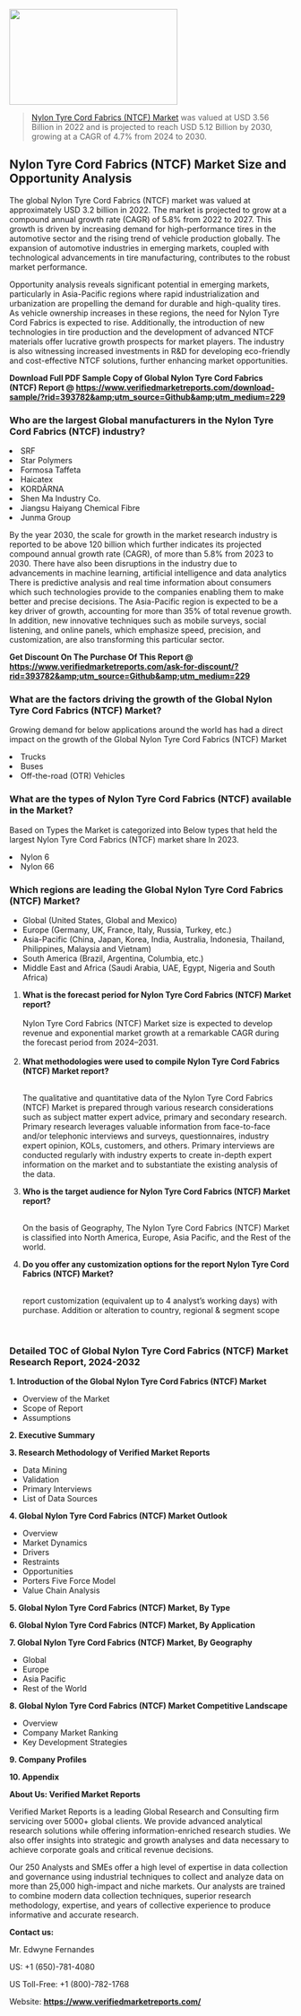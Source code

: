 <img src="https://ffe5etoiles.com/wp-content/uploads/2024/12/MST1-300x171.png" alt="" width="300" height="171" class="alignnone size-medium wp-image-20088" /><blockquote><p><p><a href="https://www.verifiedmarketreports.com/download-sample/?rid=393782&utm_source=Github&utm_medium=229" target="_blank">Nylon Tyre Cord Fabrics (NTCF) Market</a> was valued at USD 3.56 Billion in 2022 and is projected to reach USD 5.12 Billion by 2030, growing at a CAGR of 4.7% from 2024 to 2030.</p></blockquote><p><h2>Nylon Tyre Cord Fabrics (NTCF) Market Size and Opportunity Analysis</h2><p>The global Nylon Tyre Cord Fabrics (NTCF) market was valued at approximately USD 3.2 billion in 2022. The market is projected to grow at a compound annual growth rate (CAGR) of 5.8% from 2022 to 2027. This growth is driven by increasing demand for high-performance tires in the automotive sector and the rising trend of vehicle production globally. The expansion of automotive industries in emerging markets, coupled with technological advancements in tire manufacturing, contributes to the robust market performance.</p><p>Opportunity analysis reveals significant potential in emerging markets, particularly in Asia-Pacific regions where rapid industrialization and urbanization are propelling the demand for durable and high-quality tires. As vehicle ownership increases in these regions, the need for Nylon Tyre Cord Fabrics is expected to rise. Additionally, the introduction of new technologies in tire production and the development of advanced NTCF materials offer lucrative growth prospects for market players. The industry is also witnessing increased investments in R&D for developing eco-friendly and cost-effective NTCF solutions, further enhancing market opportunities.</p></p><p class=""><strong>Download Full PDF Sample Copy of Global Nylon Tyre Cord Fabrics (NTCF) Report @ <a href="https://www.verifiedmarketreports.com/download-sample/?rid=393782&amp;utm_source=Github&amp;utm_medium=229" target="_blank">https://www.verifiedmarketreports.com/download-sample/?rid=393782&amp;utm_source=Github&amp;utm_medium=229</a></strong></p><h3 id="" class="">Who are the largest Global manufacturers in the Nylon Tyre Cord Fabrics (NTCF) industry?</h3><p><li>SRF</li><li> Star Polymers</li><li> Formosa Taffeta</li><li> Haicatex</li><li> KORDÃRNA</li><li> Shen Ma Industry Co.</li><li> Jiangsu Haiyang Chemical Fibre</li><li> Junma Group</li></p><div class=""><div class="" dir="" data-message-author-role="" data-message-id="" data-message-model-slug=""><div class=""><div class=""><div class=""><div class="" dir="" data-message-author-role="" data-message-id="" data-message-model-slug=""><div class=""><div class=""><p>By the year 2030, the scale for growth in the market research industry is reported to be above 120 billion which further indicates its projected compound annual growth rate (CAGR), of more than 5.8% from 2023 to 2030. There have also been disruptions in the industry due to advancements in machine learning, artificial intelligence and data analytics There is predictive analysis and real time information about consumers which such technologies provide to the companies enabling them to make better and precise decisions. The Asia-Pacific region is expected to be a key driver of growth, accounting for more than 35% of total revenue growth. In addition, new innovative techniques such as mobile surveys, social listening, and online panels, which emphasize speed, precision, and customization, are also transforming this particular sector.</p><p><strong>Get Discount On The Purchase Of This Report @&nbsp; <a href="https://www.verifiedmarketreports.com/ask-for-discount/?rid=393782&amp;utm_source=Github&amp;utm_medium=229" target="_blank">https://www.verifiedmarketreports.com/ask-for-discount/?rid=393782&amp;utm_source=Github&amp;utm_medium=229</a></strong></p></div></div></div></div></div></div></div></div><h3 id="" class="">What are the factors driving the growth of the Global Nylon Tyre Cord Fabrics (NTCF) Market?</h3><p id="" class="">Growing demand for below applications around the world has had a direct impact on the growth of the Global Nylon Tyre Cord Fabrics (NTCF) Market</p><p id="" class=""><li>Trucks</li><li> Buses</li><li> Off-the-road (OTR) Vehicles</li></p><h3 id="" class="">What are the types of Nylon Tyre Cord Fabrics (NTCF) available in the Market?</h3><p id="" class="">Based on Types the Market is categorized into Below types that held the largest Nylon Tyre Cord Fabrics (NTCF) market share In 2023.</p><p id="" class=""><li>Nylon 6</li><li> Nylon 66</li></p><h3 id="" class="">Which regions are leading the Global Nylon Tyre Cord Fabrics (NTCF) Market?</h3><ul><li>Global (United States, Global and Mexico)</li><li>Europe (Germany, UK, France, Italy, Russia, Turkey, etc.)</li><li>Asia-Pacific (China, Japan, Korea, India, Australia, Indonesia, Thailand, Philippines, Malaysia and Vietnam)</li><li>South America (Brazil, Argentina, Columbia, etc.)</li><li>Middle East and Africa (Saudi Arabia, UAE, Egypt, Nigeria and South Africa)</li></ul><p><ol><li><strong>What is the forecast period for Nylon Tyre Cord Fabrics (NTCF) Market report?<br /></strong><br /><span data-sheets-root="1" data-sheets-value="{&quot;1&quot;:2,&quot;2&quot;:&quot;XXXX size is expected to develop revenue and exponential market growth at a remarkable CAGR during the forecast period from 2024&ndash;2030.&quot;}" data-sheets-userformat="{&quot;2&quot;:12674,&quot;4&quot;:{&quot;1&quot;:2,&quot;2&quot;:16776960},&quot;10&quot;:2,&quot;11&quot;:0,&quot;15&quot;:&quot;Arial&quot;,&quot;16&quot;:12}">Nylon Tyre Cord Fabrics (NTCF) Market size is expected to develop revenue and exponential market growth at a remarkable CAGR during the forecast period from 2024&ndash;2031.</span><br /><br /></li><li><strong>What methodologies were used to compile Nylon Tyre Cord Fabrics (NTCF) Market report?<br /><br /></strong><p>The qualitative and quantitative data of the&nbsp;Nylon Tyre Cord Fabrics (NTCF) Market is prepared through various research considerations such as subject matter expert advice, primary and secondary research. Primary research leverages valuable information from face-to-face and/or telephonic interviews and surveys, questionnaires, industry expert opinion, KOLs, customers, and others. Primary interviews are conducted regularly with industry experts to create in-depth expert information on the market and to substantiate the existing analysis of the data.&nbsp;</p></li><li><strong>Who is the target audience for Nylon Tyre Cord Fabrics (NTCF) Market report?<br /><br /></strong><p>On the basis of Geography, The&nbsp;Nylon Tyre Cord Fabrics (NTCF) Market is classified into North America, Europe, Asia Pacific, and the Rest of the world.</p></li><li><strong>Do you offer any customization options for the report Nylon Tyre Cord Fabrics (NTCF) Market?<br /><br /></strong><p>report customization (equivalent up to 4 analyst&rsquo;s working days) with purchase. Addition or alteration to country, regional &amp; segment scope</p><p>&nbsp;</p></li></ol></p><h3 id="" class="">Detailed TOC of Global Nylon Tyre Cord Fabrics (NTCF) Market Research Report, 2024-2032</h3><p id="" class=""><strong>1. Introduction of the Global Nylon Tyre Cord Fabrics (NTCF) Market</strong></p><ul><li>Overview of the Market</li><li>Scope of Report</li><li>Assumptions</li></ul><p id="" class=""><strong>2. Executive Summary</strong></p><p id="" class=""><strong>3. Research Methodology of&nbsp;Verified Market Reports</strong></p><ul><li>Data Mining</li><li>Validation</li><li>Primary Interviews</li><li>List of Data Sources</li></ul><p id="" class=""><strong>4. Global Nylon Tyre Cord Fabrics (NTCF) Market Outlook</strong></p><ul><li>Overview</li><li>Market Dynamics</li><li>Drivers</li><li>Restraints</li><li>Opportunities</li><li>Porters Five Force Model</li><li>Value Chain Analysis</li></ul><p id="" class=""><strong>5. Global Nylon Tyre Cord Fabrics (NTCF) Market, By&nbsp;Type</strong></p><p id="" class=""><strong>6. Global Nylon Tyre Cord Fabrics (NTCF) Market, By Application</strong></p><p id="" class=""><strong>7. Global Nylon Tyre Cord Fabrics (NTCF) Market, By Geography</strong></p><ul><li>Global</li><li>Europe</li><li>Asia Pacific</li><li>Rest of the World</li></ul><p id="" class=""><strong>8. Global Nylon Tyre Cord Fabrics (NTCF) Market Competitive Landscape</strong></p><ul><li>Overview</li><li>Company Market Ranking</li><li>Key Development Strategies</li></ul><p id="" class=""><strong>9. Company Profiles</strong></p><p id="" class=""><strong>10. Appendix</strong></p><p id="" class=""><strong>About Us: Verified Market Reports</strong></p><p id="" class="">Verified Market Reports is a leading Global Research and Consulting firm servicing over 5000+ global clients. We provide advanced analytical research solutions while offering information-enriched research studies. We also offer insights into strategic and growth analyses and data necessary to achieve corporate goals and critical revenue decisions.</p><p id="" class="">Our 250 Analysts and SMEs offer a high level of expertise in data collection and governance using industrial techniques to collect and analyze data on more than 25,000 high-impact and niche markets. Our analysts are trained to combine modern data collection techniques, superior research methodology, expertise, and years of collective experience to produce informative and accurate research.</p><p id="" class=""><strong>Contact us:</strong></p><p id="" class="">Mr. Edwyne Fernandes</p><p id="" class="">US: +1 (650)-781-4080</p><p id="" class="">US Toll-Free: +1 (800)-782-1768</p><p id="" class="">Website: <a target="" data-test-app-aware-link=""><strong>https://www.verifiedmarketreports.com/</strong></a></p>
